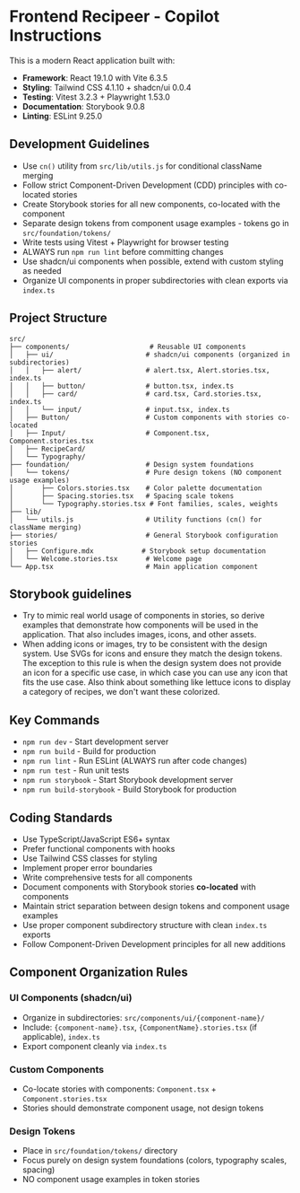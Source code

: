 <!-- Use this file to provide workspace-specific custom instructions to Copilot. For more details, visit https://code.visualstudio.com/docs/copilot/copilot-customization#_use-a-githubcopilotinstructionsmd-file -->

# Frontend Recipeer - Copilot Instructions

This is a modern React application built with:
- **Framework**: React 19.1.0 with Vite 6.3.5
- **Styling**: Tailwind CSS 4.1.10 + shadcn/ui 0.0.4
- **Testing**: Vitest 3.2.3 + Playwright 1.53.0
- **Documentation**: Storybook 9.0.8
- **Linting**: ESLint 9.25.0

## Development Guidelines

- Use `cn()` utility from `src/lib/utils.js` for conditional className merging
- Follow strict Component-Driven Development (CDD) principles with co-located stories
- Create Storybook stories for all new components, co-located with the component
- Separate design tokens from component usage examples - tokens go in `src/foundation/tokens/`
- Write tests using Vitest + Playwright for browser testing
- ALWAYS run `npm run lint` before committing changes
- Use shadcn/ui components when possible, extend with custom styling as needed
- Organize UI components in proper subdirectories with clean exports via `index.ts`

## Project Structure

```
src/
├── components/                    # Reusable UI components
│   ├── ui/                       # shadcn/ui components (organized in subdirectories)
│   │   ├── alert/                # alert.tsx, Alert.stories.tsx, index.ts
│   │   ├── button/               # button.tsx, index.ts
│   │   ├── card/                 # card.tsx, Card.stories.tsx, index.ts
│   │   └── input/                # input.tsx, index.ts
│   ├── Button/                   # Custom components with stories co-located
│   ├── Input/                    # Component.tsx, Component.stories.tsx
│   ├── RecipeCard/              
│   └── Typography/              
├── foundation/                   # Design system foundations
│   └── tokens/                   # Pure design tokens (NO component usage examples)
│       ├── Colors.stories.tsx    # Color palette documentation
│       ├── Spacing.stories.tsx   # Spacing scale tokens
│       └── Typography.stories.tsx # Font families, scales, weights
├── lib/
│   └── utils.js                  # Utility functions (cn() for className merging)
├── stories/                      # General Storybook configuration stories
│   ├── Configure.mdx            # Storybook setup documentation
│   └── Welcome.stories.tsx       # Welcome page
└── App.tsx                       # Main application component
```

## Storybook guidelines 
- Try to mimic real world usage of components in stories, so derive examples that 
  demonstrate how components will be used in the application. That also includes images, icons, and other assets.
- When adding icons or images, try to be consistent with the design system. Use SVGs for icons and ensure they match the design tokens. The exception to this rule is 
    when the design system does not provide an icon for a specific use case, in which case you can use any icon that fits the use case. Also think about something like lettuce icons to display a category of recipes, we don't want these colorized.

## Key Commands

- `npm run dev` - Start development server
- `npm run build` - Build for production
- `npm run lint` - Run ESLint (ALWAYS run after code changes)
- `npm run test` - Run unit tests
- `npm run storybook` - Start Storybook development server
- `npm run build-storybook` - Build Storybook for production

## Coding Standards

- Use TypeScript/JavaScript ES6+ syntax
- Prefer functional components with hooks
- Use Tailwind CSS classes for styling
- Implement proper error boundaries
- Write comprehensive tests for all components
- Document components with Storybook stories **co-located** with components
- Maintain strict separation between design tokens and component usage examples
- Use proper component subdirectory structure with clean `index.ts` exports
- Follow Component-Driven Development principles for all new additions

## Component Organization Rules

### UI Components (shadcn/ui)
- Organize in subdirectories: `src/components/ui/{component-name}/`
- Include: `{component-name}.tsx`, `{ComponentName}.stories.tsx` (if applicable), `index.ts`
- Export component cleanly via `index.ts`

### Custom Components
- Co-locate stories with components: `Component.tsx` + `Component.stories.tsx`
- Stories should demonstrate component usage, not design tokens

### Design Tokens
- Place in `src/foundation/tokens/` directory
- Focus purely on design system foundations (colors, typography scales, spacing)
- NO component usage examples in token stories
